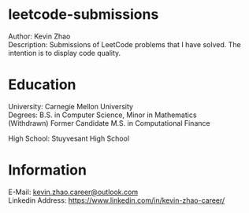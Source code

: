 # leetcode-submissions
Author: Kevin Zhao  
Description: Submissions of LeetCode problems that I have solved. The intention is to display code quality.  

# Education
University: Carnegie Mellon University  
Degrees: B.S. in Computer Science, Minor in Mathematics  
(Withdrawn) Former Candidate M.S. in Computational Finance  
  
High School: Stuyvesant High School  

# Information
E-Mail: kevin.zhao.career@outlook.com  
Linkedin Address: https://www.linkedin.com/in/kevin-zhao-career/  
